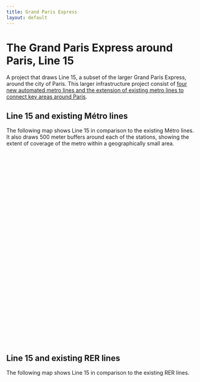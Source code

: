 ```yaml
---
title: Grand Paris Express
layout: default
---
```

# The Grand Paris Express around Paris, Line 15
A project that draws Line 15, a subset of the larger Grand Paris Express, around the city of Paris. This larger infrastructure project consist of [four new automated metro lines and the extension of existing metro lines to connect key areas around Paris](https://www.societedugrandparis.fr/info/grand-paris-express-largest-transport-project-europe-1061).
## Line 15 and existing Métro lines
The following map shows Line 15 in comparison to the existing Métro lines. It also draws 500 meter buffers around each of the stations, showing the extent of coverage of the metro within a geographically small area.
<div id="mapidmetro" style="width: 700px; height: 500px">
      <script>
            var mapmetro = L.map('mapidmetro').setView([48.854908, 2.387671], 11);
            L.tileLayer('https://api.tiles.mapbox.com/v4/{id}/{z}/{x}/{y}.png?access_token={accessToken}', {
                  attribution: 'Offre transport de la RATP - RATP, 22/05/2019, sous license ODbL<br>Map data &copy; <a href="https://www.openstreetmap.org/">OpenStreetMap</a> contributors, <a href="https://creativecommons.org/licenses/by-sa/2.0/">CC-BY-SA</a>, Imagery © <a href="https://www.mapbox.com/">Mapbox</a>',
                  maxZoom: 18,
                  id: 'mapbox.light',
                  accessToken: 'pk.eyJ1IjoiZ3BlcnJlYXVsdDkxIiwiYSI6ImNqdXJqYmxubTBpbDU0M25wdm5hMnk2dGEifQ.xS5T9S5SvQKL8wiChwUErA'
            }).addTo(mapmetro)
            var geojsonMetroStops = {
                  radius: 3,
                  fillColor: "#a90f32",
                  color: "#a90f32",
                  weight: 1,
                  opacity: 1,
                  fillOpacity: 0.8
            };
            function linestyle(feature) {
                return {
                  fillColor: "#a90f32",
                  weight: 2,
                  opacity: 1,
                  color: "#a90f32",
                  fillOpacity: 0.7
                };
            }
            function metrolinestyle(feature) {
                return {
                  fillColor: "#3294db",
                  weight: 2,
                  opacity: 0.9,
                  color: "#3294db",
                  fillOpacity: 0.9
                };
            }
            function polystyle(feature) {
                return {
                  fillColor: "#c6c6c6",
                  weight: 2,
                  opacity: 0.5,
                  color: "#a90f32",
                  fillOpacity: 0.5
                };
            }
            function forEachFeature(feature, layer) {
                var popupContent =  "Station:</br>" + feature.properties.nom;
                //layer.bindPopup(popupContent);
                layer.bindTooltip(popupContent);
            }
            $.getJSON("geo_layers/MetroAllLines.geojson",function(data){
                  L.geoJson(data, {
                      style: metrolinestyle
                  }).addTo(mapmetro);
            });
            $.getJSON("geo_layers/ligne15_ligne.geojson",function(data){
                  L.geoJson(data, {
                      style: linestyle
                  }).addTo(mapmetro);
            });
            $.getJSON("geo_layers/ligne15_stops.geojson",function(data){
                  L.geoJson(data, {
                      pointToLayer: function (feature, latlng){
                          return L.circleMarker(latlng, geojsonMetroStops);
                      },
                      onEachFeature: forEachFeature
                  }).addTo(mapmetro);
            });
            $.getJSON("geo_layers/buff500_merge_dis.geojson",function(data){
                  L.geoJson(data, {
                      style: polystyle
                  }).addTo(mapmetro);
            });
            var legend = L.control({position: 'bottomleft'});
            legend.onAdd = function (mapmetro) {
                  var div = L.DomUtil.create('div', 'info legend');/*,
                  labels = ['<strong>Metro</strong>'],
                  categories = ['Line 5'];
                  labels.push(categories);
                  div.innerHTML = labels.join('<br>'); */
                  /*div.innerHTML += "<h4>Metro</h4>";*/
                  div.innerHTML += '<i class="circle" style="background: #a90f32"></i><span>Line 15 Stations</span><br>';
                  div.innerHTML += '<i class="polyline" style="background: #a90f32"></i><span>Line 15</span><br>';
                  div.innerHTML += '<i class="polyline" style="background: #3294db"></i><span>Existing Métro Lines</span><br>';
                  return div
            }
            legend.addTo(mapmetro);
     </script>
</div>

## Line 15 and existing RER lines
The following map shows Line 15 in comparison to the existing RER lines.
<div id="mapidrer" style="width: 700px; height: 500px">
      <script>
            var maprer = L.map('mapidrer').setView([48.854908, 2.387671], 11);
            L.tileLayer('https://api.tiles.mapbox.com/v4/{id}/{z}/{x}/{y}.png?access_token={accessToken}', {
                  attribution: 'Offre transport de la RATP - RATP, 22/05/2019, sous license ODbL<br>Tracés du réseau de transport ferré dIle-de-France -<br>Ile-de-France Mobilités, 23/11/2018, Open licence<br>Map data &copy; <a href="https://www.openstreetmap.org/">OpenStreetMap</a> contributors, <a href="https://creativecommons.org/licenses/by-sa/2.0/">CC-BY-SA</a>, Imagery © <a href="https://www.mapbox.com/">Mapbox</a>',
                  maxZoom: 18,
                  id: 'mapbox.light',
                  accessToken: 'pk.eyJ1IjoiZ3BlcnJlYXVsdDkxIiwiYSI6ImNqdXJqYmxubTBpbDU0M25wdm5hMnk2dGEifQ.xS5T9S5SvQKL8wiChwUErA'
            }).addTo(maprer)
            var geojsonMetroStops = {
                  radius: 3,
                  fillColor: "#a90f32",
                  color: "#a90f32",
                  weight: 1,
                  opacity: 1,
                  fillOpacity: 0.8
            };
            function linestyle(feature) {
                return {
                  fillColor: "#a90f32",
                  weight: 2,
                  opacity: 1,
                  color: "#a90f32",
                  fillOpacity: 0.7
                };
            }
            function rerlinestyle(feature) {
                return {
                  fillColor: "#4eba77",
                  weight: 3,
                  opacity: 0.9,
                  color: "#4eba77",
                  fillOpacity: 0.7
                };
            }
            function forEachFeature(feature, layer) {
                var popupContent =  "Station:</br>" + feature.properties.nom;
                //layer.bindPopup(popupContent);
                layer.bindTooltip(popupContent);
            }
            $.getJSON("geo_layers/RERAllLines.geojson",function(data){
                  L.geoJson(data, {
                      style: rerlinestyle
                  }).addTo(maprer);
            });
            $.getJSON("geo_layers/ligne15_ligne.geojson",function(data){
                  L.geoJson(data, {
                      style: linestyle
                  }).addTo(maprer);
            });
            $.getJSON("geo_layers/ligne15_stops.geojson",function(data){
                  L.geoJson(data, {
                      pointToLayer: function (feature, latlng){
                          return L.circleMarker(latlng, geojsonMetroStops);
                      },
                      onEachFeature: forEachFeature
                  }).addTo(maprer);
            });
            var legend = L.control({position: 'bottomleft'});
            legend.onAdd = function (maprer) {
                  var div = L.DomUtil.create('div', 'info legend');/*,
                  labels = ['<strong>Metro</strong>'],
                  categories = ['Line 5'];
                  labels.push(categories);
                  div.innerHTML = labels.join('<br>'); */
                  /*div.innerHTML += "<h4>Metro</h4>";*/
                  div.innerHTML += '<i class="circle" style="background: #a90f32"></i><span>Line 15 Stations</span><br>';
                  div.innerHTML += '<i class="polyline" style="background: #a90f32"></i><span>Line 15</span><br>';
                  div.innerHTML += '<i class="polylinerer" style="background: #4eba77"></i><span>Existing RER Lines</span><br>';
                  return div
            }

            legend.addTo(maprer);
     </script>
</div>
## Line 15 and existing Transilien lines
The following map shows Line 15 in comparison to the existing Transilien lines, that end at the major railway stations in Paris.
<div id="mapidtransilien" style="width: 700px; height: 500px">
      <script>
            var maptransilien = L.map('mapidtransilien').setView([48.854908, 2.387671], 11);
            L.tileLayer('https://api.tiles.mapbox.com/v4/{id}/{z}/{x}/{y}.png?access_token={accessToken}', {
                  attribution: 'Tracés du réseau de transport ferré dIle-de-France -<br>Ile-de-France Mobilités, 23/11/2018, Open licence<br>Map data &copy; <a href="https://www.openstreetmap.org/">OpenStreetMap</a> contributors, <a href="https://creativecommons.org/licenses/by-sa/2.0/">CC-BY-SA</a>, Imagery © <a href="https://www.mapbox.com/">Mapbox</a>',
                  maxZoom: 18,
                  id: 'mapbox.light',
                  accessToken: 'pk.eyJ1IjoiZ3BlcnJlYXVsdDkxIiwiYSI6ImNqdXJqYmxubTBpbDU0M25wdm5hMnk2dGEifQ.xS5T9S5SvQKL8wiChwUErA'
            }).addTo(maptransilien)
            var geojsonMetroStops = {
                  radius: 3,
                  fillColor: "#a90f32",
                  color: "#a90f32",
                  weight: 1,
                  opacity: 1,
                  fillOpacity: 0.8
            };
            function linestyle(feature) {
                return {
                  fillColor: "#a90f32",
                  weight: 2,
                  opacity: 1,
                  color: "#a90f32",
                  fillOpacity: 0.7
                };
            }
            function transilienlinestyle(feature) {
                return {
                  fillColor: "#4eba77",
                  weight: 3,
                  opacity: 0.5,
                  color: "#4b2587",
                  fillOpacity: 0.9
                };
            }
            function forEachFeature(feature, layer) {
                var popupContent =  "Station:</br>" + feature.properties.nom;
                //layer.bindPopup(popupContent);
                layer.bindTooltip(popupContent);
            }
            $.getJSON("geo_layers/TransilienAllLines.geojson",function(data){
                  L.geoJson(data, {
                      style: transilienlinestyle
                  }).addTo(maptransilien);
            });
            $.getJSON("geo_layers/ligne15_ligne.geojson",function(data){
                  L.geoJson(data, {
                      style: linestyle
                  }).addTo(maptransilien);
            });
            $.getJSON("geo_layers/ligne15_stops.geojson",function(data){
                  L.geoJson(data, {
                      pointToLayer: function (feature, latlng){
                          return L.circleMarker(latlng, geojsonMetroStops);
                      },
                      onEachFeature: forEachFeature
                  }).addTo(maptransilien);
            });
            var legend = L.control({position: 'bottomleft'});
            legend.onAdd = function (maptransilien) {
                  var div = L.DomUtil.create('div', 'info legend');/*,
                  labels = ['<strong>Metro</strong>'],
                  categories = ['Line 5'];
                  labels.push(categories);
                  div.innerHTML = labels.join('<br>'); */
                  /*div.innerHTML += "<h4>Metro</h4>";*/
                  div.innerHTML += '<i class="circle" style="background: #a90f32"></i><span>Line 15 Stations</span><br>';
                  div.innerHTML += '<i class="polyline" style="background: #a90f32"></i><span>Line 15</span><br>';
                  div.innerHTML += '<i class="polylinerer" style="background: #4b2587"></i><span>Existing Transilien Lines</span><br>';
                  return div
            }

            legend.addTo(maptransilien);
     </script>
</div>
## Line 15 and defunct circular line, La Petite Ceinture
The following map shows Line 15 in comparison to La Petite Ceinture, the city of Paris' defunct circular line that operated passenger services until the [1930s](https://www.paris.fr/petiteceinture). The map was made to compare the old circular railway to the future metro. It displays the extent of the urban area around Paris for which La Petite Ceinture would not serve if put back into service today.
<div id="mapidceinture" style="width: 700px; height: 500px">
      <script>
            var mapceinture = L.map('mapidceinture').setView([48.854908, 2.387671], 11);
            L.tileLayer('https://api.tiles.mapbox.com/v4/{id}/{z}/{x}/{y}.png?access_token={accessToken}', {
                  attribution: 'La Petite Ceinture - <a href="https://www.apur.org/en">Apur</a> 2017<br>Offre transport de la RATP - RATP, 22/05/2019, sous license ODbL<br>Map data &copy; <a href="https://www.openstreetmap.org/">OpenStreetMap</a> contributors, <a href="https://creativecommons.org/licenses/by-sa/2.0/">CC-BY-SA</a>, Imagery © <a href="https://www.mapbox.com/">Mapbox</a>',
                  maxZoom: 18,
                  id: 'mapbox.light',
                  accessToken: 'pk.eyJ1IjoiZ3BlcnJlYXVsdDkxIiwiYSI6ImNqdXJqYmxubTBpbDU0M25wdm5hMnk2dGEifQ.xS5T9S5SvQKL8wiChwUErA'
            }).addTo(mapceinture)
            var geojsonMetroStops = {
                  radius: 3,
                  fillColor: "#a90f32",
                  color: "#a90f32",
                  weight: 1,
                  opacity: 1,
                  fillOpacity: 0.8
            };
            function linestyle(feature) {
                return {
                  fillColor: "#a90f32",
                  weight: 2,
                  opacity: 1,
                  color: "#a90f32",
                  fillOpacity: 0.7
                };
            }
            function ceinturelinestyle(feature) {
                return {
                  fillColor: "#222323",
                  weight: 3,
                  opacity: 0.5,
                  color: "#222323",
                  fillOpacity: 0.9
                };
            }
            function forEachFeature(feature, layer) {
                var popupContent =  feature.properties.nom;
                //layer.bindPopup(popupContent);
                layer.bindTooltip(popupContent);
            }
            function quinzeLigneForEachFeature(feature, layer) {
                var popupContent =  "Station:</br>" + feature.properties.name;
                //layer.bindPopup(popupContent);
                layer.bindTooltip(popupContent);
            }
            $.getJSON("geo_layers/petiteceintureline.geojson",function(data){
                  L.geoJson(data, {
                      style: ceinturelinestyle

                  }).addTo(mapceinture);
            });
            $.getJSON("geo_layers/ligne15_ligne.geojson",function(data){
                  L.geoJson(data, {
                      style: linestyle

                  }).addTo(mapceinture);
            });
            $.getJSON("geo_layers/ligne15_stops.geojson",function(data){
                  L.geoJson(data, {
                      pointToLayer: function (feature, latlng){
                          return L.circleMarker(latlng, geojsonMetroStops);
                      },
                      onEachFeature: forEachFeature
                  }).addTo(mapceinture);
            });
            var legend = L.control({position: 'bottomleft'});
            legend.onAdd = function (mapceinture) {
                  var div = L.DomUtil.create('div', 'info legend');/*,
                  labels = ['<strong>Metro</strong>'],
                  categories = ['Line 5'];
                  labels.push(categories);
                  div.innerHTML = labels.join('<br>'); */
                  /*div.innerHTML += "<h4>Metro</h4>";*/
                  div.innerHTML += '<i class="circle" style="background: #a90f32"></i><span>Line 15 Stations</span><br>';
                  div.innerHTML += '<i class="polyline" style="background: #a90f32"></i><span>Line 15</span><br>';
                  div.innerHTML += '<i class="polyline" style="background: #222323"></i><span>La Petite Ceinture</span><br>';
                  return div
            }

            legend.addTo(mapceinture);
     </script>
</div>
[//]: <> [Homepage](./index.html)
